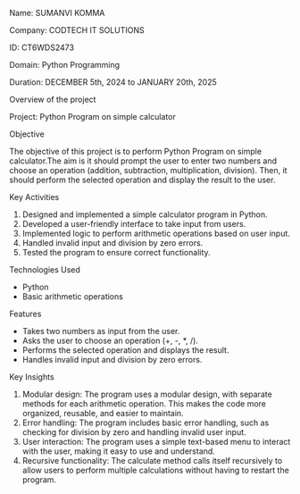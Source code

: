 Name: SUMANVI KOMMA

Company: CODTECH IT SOLUTIONS

ID: CT6WDS2473

Domain: Python Programming

Duration: DECEMBER 5th, 2024 to JANUARY 20th, 2025





Overview of the project

Project: Python Program on simple calculator



Objective

The objective of this project is to perform Python Program on simple calculator.The aim is it should prompt the user to
enter two numbers and choose an operation (addition, subtraction, multiplication,
division). Then, it should perform the selected operation and display the result to the
user.

Key Activities

1. Designed and implemented a simple calculator program in Python.
2. Developed a user-friendly interface to take input from users.
3. Implemented logic to perform arithmetic operations based on user input.
4. Handled invalid input and division by zero errors.
5. Tested the program to ensure correct functionality.

Technologies Used

- Python 
- Basic arithmetic operations

Features

- Takes two numbers as input from the user.
- Asks the user to choose an operation (+, -, *, /).
- Performs the selected operation and displays the result.
- Handles invalid input and division by zero errors.

 Key Insights

1. Modular design: The program uses a modular design, with separate methods for each arithmetic operation. This makes the code more organized, reusable, and easier to maintain.
2. Error handling: The program includes basic error handling, such as checking for division by zero and handling invalid user input.
3. User interaction: The program uses a simple text-based menu to interact with the user, making it easy to use and understand.
4. Recursive functionality: The calculate method calls itself recursively to allow users to perform multiple calculations without having to restart the program.

